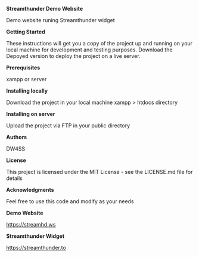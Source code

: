 **Streamthunder Demo Website**  

Demo website runing Streamthunder widget

**Getting Started** 

These instructions will get you a copy of the project up and running on your local machine for development and testing purposes. Download the Depoyed version to deploy the project on a live server.

**Prerequisites** 

xampp or server

**Installing locally**  

Download the project in your local machine xampp > htdocs directory

**Installing on server**  

Upload the project via FTP in your public directory
 
**Authors** 

DW4SS
 
**License** 

This project is licensed under the MIT License - see the LICENSE.md file for details

**Acknowledgments**  

Feel free to use this code and modify as your needs

**Demo Website**

https://streamhd.ws 

**Streamthunder Widget**  

https://streamthunder.to

